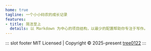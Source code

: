 ```yaml
---
home: true
tagline: 一个小小码农的成长记录
features:
- title: 简洁至上
  details: 以 Markdown 为中心的项目结构，以最少的配置帮助你专注于写作。
---
```


::: slot footer
MIT Licensed | Copyright © 2025-present [tree0122](https://github.com/tree0122)
:::